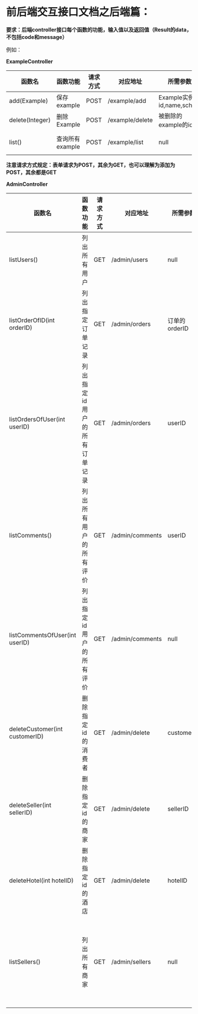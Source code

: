 # 前后端交互接口文档之后端篇：

**要求：后端controller接口每个函数的功能，输入值以及返回值（Result的data，不包括code和message）**

例如：

**ExampleController**

| 函数名          | 函数功能        | 请求方式 | 对应地址        | 所需参数                    | 返回值（data）   |
| --------------- | --------------- | -------- | --------------- | --------------------------- | ---------------- |
| add(Example)    | 保存example     | POST     | /example/add    | Example实例即id,name,school | null             |
| delete(Integer) | 删除Example     | POST     | /example/delete | 被删除的example的id         | null             |
| list()          | 查询所有example | POST     | /example/list   | null                        | id, name, school |

**注意请求方式规定：表单请求为POST，其余为GET，也可以理解为添加为POST，其余都是GET**

**AdminController**

| 函数名          | 函数功能        | 请求方式 | 对应地址        | 所需参数                    | 返回值（data）   |
| --------------- | --------------- | -------- | --------------- | --------------------------- | ---------------- |
| listUsers()   | 列出所有用户     | GET     | /admin/users    | null | 所有user组成的list             |
| listOrderOfID(int orderID) | 列出指定订单记录     | GET     | /admin/orders | 订单的orderID         | 该orderID对应的order            |
| listOrdersOfUser(int userID)          | 列出指定id用户的所有订单记录 | GET     | /admin/orders   | userID                        | list<该用户的Order> |
| listComments()    | 列出所有用户的所有评价     | GET     | /admin/comments    | userID | list<该用户的Comment>             |
| listCommentsOfUser(int userID) | 列出指定id用户的所有评价     | GET     | /admin/comments | null       | list<所有comment>           |
| deleteCustomer(int customerID)         | 删除指定id的消费者 | GET     | /admin/delete   | customerID                        | 成功：customerID 失败：FailResult("User not a customer")或者FailResult("User don't exist")  |
| deleteSeller(int sellerID)    | 删除指定id的商家     | GET     | /admin/delete    | sellerID | 成功：sellerID 失败：FailResult("User not a seller")或FailResult("User don't exist")       |
| deleteHotel(int hotelID) | 删除指定id的酒店     | GET     | /admin/delete | hotelID         | hotelID              |
| listSellers()          | 列出所有商家 | GET     | /admin/sellers   | null                        | Map中有两部分，seller字段内容是list<User>为所有商家，hotels字段内容是list<Hotel>，为对应前面商家顺序的hotel list （这里假设每个商家只对应一个hotel）|



